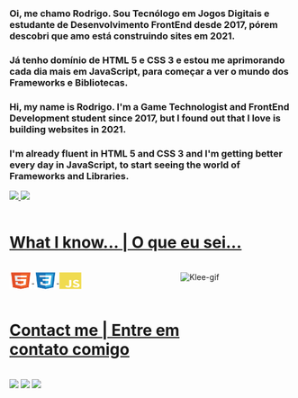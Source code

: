 ### Oi, me chamo Rodrigo. Sou Tecnólogo em Jogos Digitais e estudante de Desenvolvimento FrontEnd desde 2017, pórem descobri que amo está construindo sites em 2021. 
### Já tenho domínio de HTML 5 e CSS 3 e estou me aprimorando cada dia mais em JavaScript, para começar a ver o mundo dos Frameworks e Bibliotecas.


### Hi, my name is Rodrigo. I'm a Game Technologist and FrontEnd Development student since 2017, but I found out that I love is building websites in 2021.
### I'm already fluent in HTML 5 and CSS 3 and I'm getting better every day in JavaScript, to start seeing the world of Frameworks and Libraries.


 <div>
  <a href="https://github.com/rodrigopaivadev">
  <img height="180em" src="https://github-readme-stats.vercel.app/api?username=rodrigopaivadev&show_icons=true&theme=chartreuse-dark&include_all_commits=true&count_private=true&hide_border=true"/>
  <img height="180em" src="https://github-readme-stats.vercel.app/api/top-langs/?username=rodrigopaivadev&layout=compact&langs_count=16&theme=chartreuse-dark&hide_border=true"/>
</div><br>
 
 # What I know... | O que eu sei...
<div style="display: inline_block"><br>
  <img align="center" alt="Rodrigo-HTML" height="30" width="40" src="https://raw.githubusercontent.com/devicons/devicon/master/icons/html5/html5-original.svg">
  <img align="center" alt="Rodrigo-CSS" height="30" width="40" src="https://raw.githubusercontent.com/devicons/devicon/master/icons/css3/css3-original.svg">
  <img align="center" alt="Rodrigo-Js" height="30" width="40" src="https://raw.githubusercontent.com/devicons/devicon/master/icons/javascript/javascript-plain.svg">
  <img align="right" alt="Klee-gif" height="150" width="200" src="https://media.giphy.com/media/fWtJrVD5I2WIJRmfAw/giphy.gif">
</div><br>
 
 # Contact me | Entre em contato comigo
<div><br>
  <a href ="mailto: rodriigopaiiva.rp19@gmail.com"><img src="https://img.shields.io/badge/-Gmail-%23EA4335?style=flat-the-badge&logo=gmail&logoColor=white" target="_blank"></a>
  <a href="https://www.linkedin.com/in/rodrigo-paiva-6017441ab" target="_blank"><img src="https://img.shields.io/badge/-LinkedIn-%230077B5?style=flat-the-badge&logo=linkedin&logoColor=white" target="_blank"></a> 
 <a href="https://api.whatsapp.com/send?phone=5511989832722" target="_blank"><img src="https://img.shields.io/badge/-WhatsApp-brightgreen?style=flat-the-badge&logo=whatsapp&logoColor=white" target="_blank"></a>
 
  
</div>
